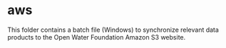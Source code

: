 # aws

This folder contains a batch file (Windows) to synchronize relevant data products to the
Open Water Foundation Amazon S3 website.
